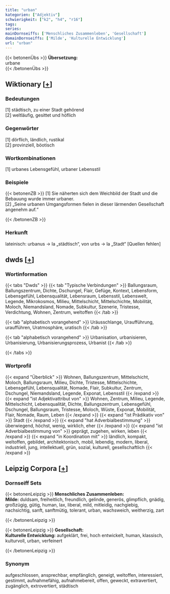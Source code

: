 ```yaml
---
title: "urban"
kategorien: ["Adjektiv"]
schwierigkeit: ["k2", "h4", "r16"]
tags:
series:
mainDornseiffs: ['Menschliches Zusammenleben', 'Gesellschaft']
domainDornseiffs: ['Milde', 'Kulturelle Entwicklung']
url: "urban"
---
```


{{< betonenÜbs >}}
**Übersetzung:**  
urbane  
{{< /betonenÜbs >}}

## Wiktionary [[+](https://de.wiktionary.org/wiki/urban)]

### Bedeutungen
[1] städtisch, zu einer Stadt gehörend  
[2] weltläufig, gesittet und höflich  

### Gegenwörter
[1] dörflich, ländlich, rustikal  
[2] provinziell, böotisch  

### Wortkombinationen
[1] urbanes Lebensgefühl, urbaner Lebensstil  

### Beispiele
{{< betonenZB >}}
[1] Sie näherten sich dem Weichbild der Stadt und die Bebauung wurde immer urbaner.  
[2] „Seine urbanen Umgangsformen fielen in dieser lärmenden Gesellschaft angenehm auf.“  

{{< /betonenZB >}}
### Herkunft
lateinisch: urbanus → la „städtisch“, von urbs → la „Stadt“ [Quellen fehlen]  



## dwds [[+](https://www.dwds.de/wb/urban)]

### Wortinformation
{{< tabs "Dwds" >}}
{{< tab "Typische Verbindungen" >}}
Ballungsraum, Ballungszentrum, Dichte, Dschungel, Flair, Gefüge, Kontext, Lebensform, Lebensgefühl, Lebensqualität, Lebensraum, Lebensstil, Lebenswelt, Legende, Mikrokosmos, Milieu, Mittelschicht, Mittelschichte, Mobilität, Moloch, Niemandsland, Nomade, Subkultur, Szenerie, Tristesse, Verdichtung, Wohnen, Zentrum, weltoffen
{{< /tab >}}

{{< tab "alphabetisch vorangehend" >}}
Uräusschlange, Uraufführung, uraufführen, Uratmosphäre, uratisch
{{< /tab >}}

{{< tab "alphabetisch vorangehend" >}}
Urbanisation, urbanisieren, Urbanisierung, Urbanisierungsprozess, Urbanist
{{< /tab >}}

{{< /tabs >}}

### Wortprofil
{{< expand "Überblick" >}} Wohnen, Ballungszentrum, Mittelschicht, Moloch, Ballungsraum, Milieu, Dichte, Tristesse, Mittelschichte, Lebensgefühl, Lebensqualität, Nomade, Flair, Subkultur, Zentrum, Dschungel, Niemandsland, Legende, Exponat, Lebensstil {{< /expand >}}
{{< expand "ist Adjektivattribut von" >}} Wohnen, Zentrum, Milieu, Legende, Mittelschicht, Lebensqualität, Dichte, Ballungszentrum, Lebensgefühl, Dschungel, Ballungsraum, Tristesse, Moloch, Wüste, Exponat, Mobilität, Flair, Nomade, Raum, Leben {{< /expand >}}
{{< expand "ist Prädikativ von" >}} Stadt {{< /expand >}}
{{< expand "hat Adverbialbestimmung" >}} überwiegend, höchst, wenig, wirklich, eher {{< /expand >}}
{{< expand "ist Adverbialbestimmung von" >}} geprägt, zugehen, wirken, leben {{< /expand >}}
{{< expand "in Koordination mit" >}} ländlich, kompakt, weltoffen, gebildet, architektonisch, mobil, lebendig, modern, liberal, industriell, jung, intellektuell, grün, sozial, kulturell, gesellschaftlich {{< /expand >}}

## Leipzig Corpora [[+](https://corpora.uni-leipzig.de/en/res?word=urban&corpusId=deu_newscrawl-public_2018)]

### Dornseiff Sets
{{< betonenLeipzig >}}
**Menschliches Zusammenleben:**  
**Milde:** duldsam, freiheitlich, freundlich, gelinde, generös, glimpflich, gnädig, großzügig, gütig, human, lax, liberal, mild, mitleidig, nachgiebig, nachsichtig, sanft, sanftmütig, tolerant, urban, wachsweich, weitherzig, zart  

{{< /betonenLeipzig >}}


{{< betonenLeipzig >}}
**Gesellschaft:**  
**Kulturelle Entwicklung:** aufgeklärt, frei, hoch entwickelt, human, klassisch, kulturvoll, urban, verfeinert  

{{< /betonenLeipzig >}}

### Synonym
aufgeschlossen, ansprechbar, empfänglich, geneigt, weltoffen, interessiert, gestimmt, aufnahmefähig, aufnahmebereit, offen, geweckt, extravertiert, zugänglich, extrovertiert, städtisch

